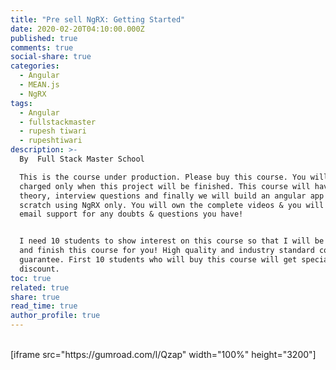 ```yaml
---
title: "Pre sell NgRX: Getting Started"
date: 2020-02-20T04:10:00.000Z
published: true
comments: true
social-share: true
categories:
  - Angular
  - MEAN.js
  - NgRX
tags:
  - Angular
  - fullstackmaster
  - rupesh tiwari
  - rupeshtiwari
description: >-
  By  Full Stack Master School

  This is the course under production. Please buy this course. You will be
  charged only when this project will be finished. This course will have NgRX
  theory, interview questions and finally we will build an angular app from
  scratch using NgRX only. You will own the complete videos & you will receive
  email support for any doubts & questions you have! 


  I need 10 students to show interest on this course so that I will be motivated
  and finish this course for you! High quality and industry standard course is
  guarantee. First 10 students who will buy this course will get special $10
  discount.
toc: true
related: true
share: true
read_time: true
author_profile: true
---
```


<p><!-- wp:shortcode --><br />
[iframe src="https://gumroad.com/l/Qzap" width="100%" height="3200"]<br />
<!-- /wp:shortcode --></p>
